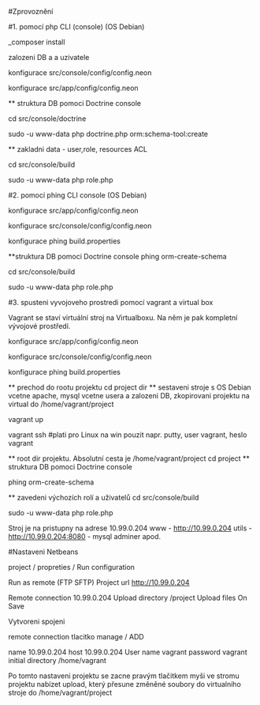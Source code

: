 #Zprovoznění



#1. pomocí php CLI (console) (OS Debian)

_composer install

zalozeni  DB a a uzivatele

konfigurace src/console/config/config.neon

konfigurace src/app/config/config.neon

** struktura DB pomoci Doctrine console

cd src/console/doctrine

sudo -u www-data php doctrine.php orm:schema-tool:create

** zakladni data - user,role, resources ACL

cd src/console/build

sudo -u www-data php role.php

#2. pomocí phing CLI console (OS Debian)

konfigurace src/app/config/config.neon

konfigurace src/console/config/config.neon

konfigurace phing  build.properties

**struktura DB pomoci Doctrine console
phing orm-create-schema

cd src/console/build

sudo -u www-data php role.php

#3. spusteni vyvojoveho prostredi pomocí vagrant a virtual box

Vagrant se staví virtuální stroj na Virtualboxu.
Na něm je pak kompletní vývojové prostředí.

konfigurace src/app/config/config.neon

konfigurace src/console/config/config.neon

konfigurace phing  build.properties

** prechod do rootu projektu
cd project dir
** sestaveni stroje s OS Debian vcetne apache, mysql vcetne usera a zalozeni DB,  zkopirovani projektu na virtual do /home/vagrant/project

vagrant up

vagrant ssh #plati pro Linux na win pouzit napr. putty, user vagrant, heslo vagrant

** root dir projektu. Absolutní cesta je /home/vagrant/project
cd project
** struktura DB pomoci Doctrine console

phing orm-create-schema

** zavedeni výchozích rolí a uživatelů
cd src/console/build

sudo -u www-data php role.php

Stroj je na pristupny na adrese 10.99.0.204
www - http://10.99.0.204
utils - http://10.99.0.204:8080 - mysql adminer apod.

#Nastaveni Netbeans

project  / propreties / Run configuration

Run as remote (FTP SFTP)
Project url http://10.99.0.204

Remote connection 10.99.0.204
Upload directory /project
Upload files On Save

Vytvoreni spojeni

remote connection tlacitko manage / ADD

name 10.99.0.204
host 10.99.0.204
User name vagrant
password vagrant
initial directory /home/vagrant

Po tomto nastaveni projektu se zacne pravým tlačitkem myši ve stromu projektu nabízet upload,
který přesune změněné soubory do virtualniho stroje do /home/vagrant/project



